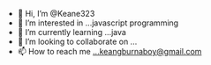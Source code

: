 - 👋 Hi, I’m @Keane323
- 👀 I’m interested in ...javascript programming 
- 🌱 I’m currently learning ...java
- 💞️ I’m looking to collaborate on ...
- 📫 How to reach me ...keangburnaboy@gmail.com

<!---
Keane323/Keane323 is a ✨ special ✨ repository because its `README.md` (this file) appears on your GitHub profile.
You can click the Preview link to take a look at your changes.
--->
